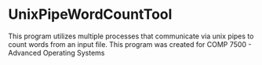 # UnixPipeWordCountTool
This program utilizes multiple processes that communicate via unix pipes to count words from an input file.
This program was created for COMP 7500 - Advanced Operating Systems
